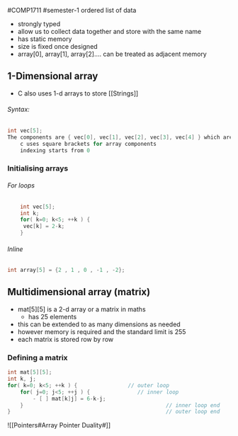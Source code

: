 #COMP1711 #semester-1 
 ordered list of data
- strongly typed
- allow us to collect data together and store with the same name
- has static memory
- size is fixed once designed
- array[0], array[1], array[2].... can be treated as adjacent memory
## 1-Dimensional array
- C also uses 1-d arrays to store [[Strings]]
###### Syntax:
```c
int vec[5];
The components are { vec[0], vec[1], vec[2], vec[3], vec[4] } which are each int
	c uses square brackets for array components
	indexing starts from 0
```
### Initialising arrays
###### For loops
```c
	int vec[5];
	int k;
	for( k=0; k<5; ++k ) {
	 vec[k] = 2-k;
	}
```
###### Inline
```c
int array[5] = {2 , 1 , 0 , -1 , -2};
```

## Multidimensional array (matrix)
- mat\[5\]\[5\] is a 2-d array or a matrix in maths
  - has 25 elements
- this can be extended to as many dimensions as needed
- however memory is required and the standard limit is 255
- each matrix is stored row by row

### Defining a matrix
```c
int mat[5][5];
int k, j;
for( k=0; k<5; ++k ) {                // outer loop
	for( j=0; j<5; ++j ) {               // inner loop
		- [ ] mat[k]j] = 6-k-j;
	}                                             // inner loop end
}                                                 // outer loop end
```
![[Pointers#Array Pointer Duality#]]

